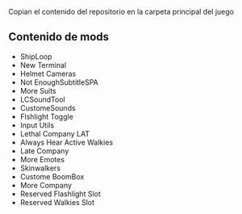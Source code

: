 Copian el contenido del repositorio en la carpeta principal del juego
## Contenido de mods
- ShipLoop
- New Terminal
- Helmet Cameras
- Not EnoughSubtitleSPA
- More Suits
- LCSoundTool
- CustomeSounds
- Flshlight Toggle
- Input Utils
- Lethal Company LAT
- Always Hear Active Walkies
- Late Company
- More Emotes
- Skinwalkers
- Custome BoomBox
- More Company
- Reserved Flashlight Slot
- Reserved Walkies Slot
